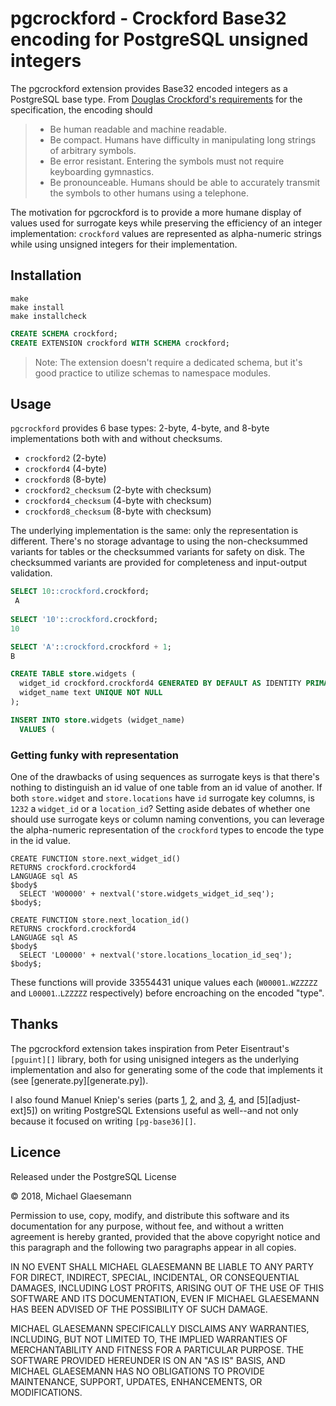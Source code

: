 # pgcrockford - Crockford Base32 encoding for PostgreSQL unsigned integers

The pgcrockford extension provides Base32 encoded integers as a PostgreSQL base type. From [Douglas Crockford's requirements][crockford] for the specification, the encoding should

> - Be human readable and machine readable.
> - Be compact. Humans have difficulty in manipulating long strings of arbitrary symbols.
> - Be error resistant. Entering the symbols must not require keyboarding gymnastics.
> - Be pronounceable. Humans should be able to accurately transmit the symbols to other humans using a telephone.

[crockford]: https://www.crockford.com/wrmg/crockford.html

The motivation for pgcrockford is to provide a more humane display of
values used for surrogate keys while preserving the efficiency of an
integer implementation: `crockford` values are represented as
alpha-numeric strings while using unsigned integers for their
implementation.

## Installation

    make
    make install
    make installcheck

```sql
CREATE SCHEMA crockford;
CREATE EXTENSION crockford WITH SCHEMA crockford;
```

> Note: The extension doesn't require a dedicated schema, but it's
> good practice to utilize schemas to namespace modules.


## Usage

`pgcrockford` provides 6 base types: 2-byte, 4-byte, and 8-byte implementations both with and without checksums.

 - `crockford2` (2-byte)
 - `crockford4` (4-byte)
 - `crockford8` (8-byte)
 - `crockford2_checksum` (2-byte with checksum)
 - `crockford4_checksum` (4-byte with checksum)
 - `crockford8_checksum` (8-byte with checksum)

The underlying implementation is the same: only the representation is
different. There's no storage advantage to using the non-checksummed
variants for tables or the checksummed variants for safety on
disk. The checksummed variants are provided for completeness and
input-output validation.

```sql
SELECT 10::crockford.crockford;
 A
 
SELECT '10'::crockford.crockford;
10

SELECT 'A'::crockford.crockford + 1;
B
```

```sql
CREATE TABLE store.widgets (
  widget_id crockford.crockford4 GENERATED BY DEFAULT AS IDENTITY PRIMARY KEY,
  widget_name text UNIQUE NOT NULL
);

INSERT INTO store.widgets (widget_name)
  VALUES (
```

### Getting funky with representation

One of the drawbacks of using sequences as surrogate keys is that
there's nothing to distinguish an id value of one table from an id
value of another. If both `store.widget` and `store.locations` have
`id` surrogate key columns, is `1232` a `widget_id` or a
`location_id`? Setting aside debates of whether one should use
surrogate keys or column naming conventions, you can leverage the
alpha-numeric representation of the `crockford` types to encode the
type in the id value.

```
CREATE FUNCTION store.next_widget_id()
RETURNS crockford.crockford4
LANGUAGE sql AS
$body$
  SELECT 'W00000' + nextval('store.widgets_widget_id_seq');
$body$;

CREATE FUNCTION store.next_location_id()
RETURNS crockford.crockford4
LANGUAGE sql AS
$body$
  SELECT 'L00000' + nextval('store.locations_location_id_seq');
$body$;
```

These functions will provide 33554431 unique values each
(`W00001`..`WZZZZZ` and `L00001`..`LZZZZZ` respectively) before
encroaching on the encoded "type".


## Thanks

The pgcrockford extension takes inspiration from Peter Eisentraut's
`[pguint][]` library, both for using unisigned integers as the
underlying implementation and also for generating some of the code
that implements it (see [generate.py][generate.py]).

I also found Manuel Kniep's series (parts [1][adjust-ext-1],
[2][adjust-ext-2], and [3][adjust-ext-3], [4][adjust-ext-4], and
[5][adjust-ext]5]) on writing PostgreSQL Extensions useful as
well--and not only because it focused on writing `[pg-base36][]`.

[pguint]: https://github.com/petere/pguint

[adjust-ext-1]: http://big-elephants.com/2015-10/writing-postgres-extensions-part-i/
[adjust-ext-2]: http://big-elephants.com/2015-10/writing-postgres-extensions-part-ii/
[adjust-ext-3]: http://big-elephants.com/2015-10/writing-postgres-extensions-part-iii/
[adjust-ext-4]: http://big-elephants.com/2015-11/writing-postgres-extensions-part-iv/
[adjust-ext-5]: http://big-elephants.com/2015-11/writing-postgres-extensions-part-v/
[pg-base36]: https://github.com/adjust/pg-base36


## Licence

Released under the PostgreSQL License

© 2018, Michael Glaesemann

Permission to use, copy, modify, and distribute this software and its
documentation for any purpose, without fee, and without a written
agreement is hereby granted, provided that the above copyright notice
and this paragraph and the following two paragraphs appear in all
copies.

IN NO EVENT SHALL MICHAEL GLAESEMANN BE LIABLE TO ANY PARTY FOR DIRECT,
INDIRECT, SPECIAL, INCIDENTAL, OR CONSEQUENTIAL DAMAGES, INCLUDING
LOST PROFITS, ARISING OUT OF THE USE OF THIS SOFTWARE AND ITS
DOCUMENTATION, EVEN IF MICHAEL GLAESEMANN HAS BEEN ADVISED OF THE
POSSIBILITY OF SUCH DAMAGE.

MICHAEL GLAESEMANN SPECIFICALLY DISCLAIMS ANY WARRANTIES, INCLUDING, BUT
NOT LIMITED TO, THE IMPLIED WARRANTIES OF MERCHANTABILITY AND FITNESS
FOR A PARTICULAR PURPOSE. THE SOFTWARE PROVIDED HEREUNDER IS ON AN "AS
IS" BASIS, AND MICHAEL GLAESEMANN HAS NO OBLIGATIONS TO PROVIDE
MAINTENANCE, SUPPORT, UPDATES, ENHANCEMENTS, OR MODIFICATIONS.
